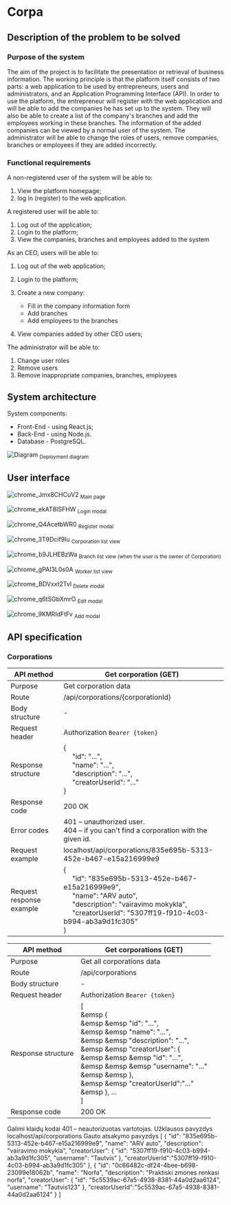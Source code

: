 # Corpa

## Description of the problem to be solved

### Purpose of the system

The aim of the project is to facilitate the presentation or retrieval of business information.
The working principle is that the platform itself consists of two parts: a web application to be used by entrepreneurs, users and administrators, and an Application Programming Interface (API).
In order to use the platform, the entrepreneur will register with the web application and will be able to add the companies he has set up to the system. They will also be able to create a list of the company's branches and add the employees working in these branches. The information of the added companies can be viewed by a normal user of the system. The administrator will be able to change the roles of users, remove companies, branches or employees if they are added incorrectly.

### Functional requirements

A non-registered user of the system will be able to:

1. View the platform homepage;
2. log in (register) to the web application.

A registered user will be able to:

1. Log out of the application;
2. Login to the platform;
3. View the companies, branches and employees added to the system

As an CEO, users will be able to:

1. Log out of the web application;
2. Login to the platform;
3. Create a new company:

   - Fill in the company information form
   - Add branches
   - Add employees to the branches

4. View companies added by other CEO users;

The administrator will be able to:

1. Change user roles
2. Remove users
3. Remove inappropriate companies, branches, employees

## System architecture

System components:

- Front-End - using React.js;
- Back-End - using Node.js.
- Database - PostgreSQL.

![Diagram](https://user-images.githubusercontent.com/40595871/209195351-d0ebbccb-da85-45e0-9ce4-3abffdc88a80.png)
<sub>Deployment diagram</sub>

## User interface 

![chrome_Jmx8CHCuV2](https://user-images.githubusercontent.com/40595871/209196183-e70da92a-8b29-4d6a-a255-f74b9d7d3d69.png)
<sub>Main page</sub>

![chrome_ekAT8ISFHW](https://user-images.githubusercontent.com/40595871/209196390-97cdd613-9c1d-49f5-9129-9118abb22cd7.png)
<sub>Login modal</sub>

![chrome_Q4AcetbWR0](https://user-images.githubusercontent.com/40595871/209196299-669d4aba-5dd7-415c-8608-b39ece46fecc.png)
<sub>Register modal</sub>

![chrome_3T9Dcif9Iu](https://user-images.githubusercontent.com/40595871/209196541-ff4064cd-51a9-4e07-9592-c4b7bccd73c9.png)
<sub>Corporation list view</sub>

![chrome_b9JLHEBzWa](https://user-images.githubusercontent.com/40595871/209196665-d9bd55cb-f8c8-4799-8109-701b8afa1e67.png)
<sub>Branch list view (when the user is the owner of Corporation)</sub>

![chrome_gPAI3L0s0A](https://user-images.githubusercontent.com/40595871/209196835-cd3ca05b-db61-40b8-9017-21065731b2aa.png)
<sub>Worker list view</sub>

![chrome_BDVxxt2Tvl](https://user-images.githubusercontent.com/40595871/209196977-cc13f5f1-531c-436e-aa85-5dfd0929d3c9.png)
<sub>Delete modal</sub>

![chrome_q6tSGbXmrO](https://user-images.githubusercontent.com/40595871/209197017-63b1b164-56ff-4df0-9c08-74219baef6e8.png)
<sub>Edit modal</sub>

![chrome_9KMRIdFtFv](https://user-images.githubusercontent.com/40595871/209197067-f10910a5-fecb-487e-a94f-467045fb3cf7.png)
<sub>Add modal</sub>

## API specification

### Corporations
| API method | Get corporation (GET) |
|----------|------------ |
| Purpose	| Get corporation data |
| Route	| /api/corporations/{corporationId} |
| Body structure | - |
| Request header |	Authorization `Bearer {token}` |
| Response structure |	{ <br> &emsp; "id": "...", <br> &emsp; "name": "...", <br> &emsp; "description": "...", <br> &emsp; "creatorUserId": "..." <br> } |
| Response code	| 200 OK |
| Error codes	| 401 – unauthorized user. <br> 404 – if you can't find a corporation with the given id. |
| Request example	| localhost/api/corporations/835e695b-5313-452e-b467-e15a216999e9 |
| Request response example | { <br> &emsp; "id": "835e695b-5313-452e-b467-e15a216999e9", <br> &emsp; "name": "ARV auto", <br> &emsp; "description": "vairavimo mokykla", <br> &emsp; "creatorUserId": "5307ff19-f910-4c03-b994-ab3a9d1fc305" <br> } |

| API method |	Get corporations (GET) |
|----------|------------ |
| Purpose |	Get all corporations data |
| Route | /api/corporations |
| Body structure | - |
| Request header | Authorization `Bearer {token}` |
| Response structure | \[ <br> &emsp { <br> &emsp &emsp "id": "...", <br> &emsp &emsp "name": "...", <br> &emsp &emsp "description": "...", <br> &emsp &emsp "creatorUser": { <br> &emsp &emsp &emsp "id": "...", <br> &emsp &emsp &emsp "username": "..." <br> &emsp &emsp }, <br> &emsp &emsp "creatorUserId":"..." <br> &emsp }, ... <br>\] |
| Response code | 200 OK |
Galimi klaidų kodai	401 – neautorizuotas vartotojas.
Užklausos pavyzdys	localhost/api/corporations
Gauto atsakymo pavyzdys	[
    {
        "id": "835e695b-5313-452e-b467-e15a216999e9",
        "name": "ARV auto",
        "description": "vairavimo mokykla",
        "creatorUser": {
            "id": "5307ff19-f910-4c03-b994-ab3a9d1fc305",
            "username": "Tautvis"
        },
        "creatorUserId":"5307ff19-f910-4c03-b994-ab3a9d1fc305"
    },
    {
        "id": "0c66482c-df24-4bee-b698-23099e18062b",
        "name": "Norfa",
        "description": "Praktiski zmones renkasi norfa",
        "creatorUser": {
            "id": "5c5539ac-67a5-4938-8381-44a0d2aa6124",
            "username": "Tautvis123"
        },
        "creatorUserId":"5c5539ac-67a5-4938-8381-44a0d2aa6124"
    }
]

